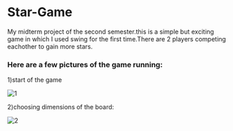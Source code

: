 # Star-Game
My midterm project of the second semester.this is a simple but exciting game in which I used swing for the first time.There are 2 players competing eachother to gain more stars.

### Here are a few pictures of the game running:

1)start of the game

![1](https://user-images.githubusercontent.com/76126890/179420630-ba470bc4-ebc7-458c-be88-62e42504b36e.png)



2)choosing dimensions of the board:

![2](https://user-images.githubusercontent.com/76126890/179420731-11dc8666-16ce-4731-b6c2-07a63ae9e001.png)
